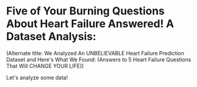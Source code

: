 # Five of Your Burning Questions About Heart Failure Answered! A Dataset Analysis:

(Alternate title: We Analyzed An UNBELIEVABLE Heart Failure Prediction Dataset and Here's What We Found: (Answers to 5 Heart Failure Questions That Will CHANGE YOUR LIFE))

Let's analyze some data!
